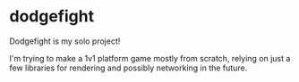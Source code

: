 # dodgefight

Dodgefight is my solo project!

I'm trying to make a 1v1 platform game mostly from scratch, relying on just a few libraries for rendering and possibly networking in the future.